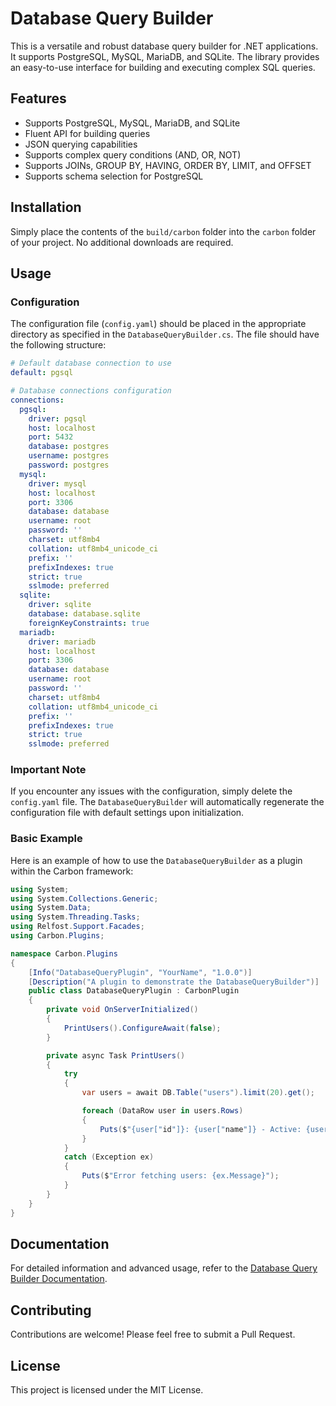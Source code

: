 
# Database Query Builder

This is a versatile and robust database query builder for .NET applications. It supports PostgreSQL, MySQL, MariaDB, and SQLite. The library provides an easy-to-use interface for building and executing complex SQL queries.

## Features

- Supports PostgreSQL, MySQL, MariaDB, and SQLite
- Fluent API for building queries
- JSON querying capabilities
- Supports complex query conditions (AND, OR, NOT)
- Supports JOINs, GROUP BY, HAVING, ORDER BY, LIMIT, and OFFSET
- Supports schema selection for PostgreSQL

## Installation

Simply place the contents of the `build/carbon` folder into the `carbon` folder of your project. No additional downloads are required.

## Usage

### Configuration

The configuration file (`config.yaml`) should be placed in the appropriate directory as specified in the `DatabaseQueryBuilder.cs`. The file should have the following structure:

```yaml
# Default database connection to use
default: pgsql

# Database connections configuration
connections:
  pgsql:
    driver: pgsql
    host: localhost
    port: 5432
    database: postgres
    username: postgres
    password: postgres
  mysql:
    driver: mysql
    host: localhost
    port: 3306
    database: database
    username: root
    password: ''
    charset: utf8mb4
    collation: utf8mb4_unicode_ci
    prefix: ''
    prefixIndexes: true
    strict: true
    sslmode: preferred
  sqlite:
    driver: sqlite
    database: database.sqlite
    foreignKeyConstraints: true
  mariadb:
    driver: mariadb
    host: localhost
    port: 3306
    database: database
    username: root
    password: ''
    charset: utf8mb4
    collation: utf8mb4_unicode_ci
    prefix: ''
    prefixIndexes: true
    strict: true
    sslmode: preferred
```

### Important Note

If you encounter any issues with the configuration, simply delete the `config.yaml` file. The `DatabaseQueryBuilder` will automatically regenerate the configuration file with default settings upon initialization.

### Basic Example

Here is an example of how to use the `DatabaseQueryBuilder` as a plugin within the Carbon framework:

```csharp
using System;
using System.Collections.Generic;
using System.Data;
using System.Threading.Tasks;
using Relfost.Support.Facades;
using Carbon.Plugins;

namespace Carbon.Plugins
{
    [Info("DatabaseQueryPlugin", "YourName", "1.0.0")]
    [Description("A plugin to demonstrate the DatabaseQueryBuilder")]
    public class DatabaseQueryPlugin : CarbonPlugin
    {
        private void OnServerInitialized()
        {
            PrintUsers().ConfigureAwait(false);
        }

        private async Task PrintUsers()
        {
            try
            {
                var users = await DB.Table("users").limit(20).get();

                foreach (DataRow user in users.Rows)
                {
                    Puts($"{user["id"]}: {user["name"]} - Active: {user["active"]}");
                }
            }
            catch (Exception ex)
            {
                Puts($"Error fetching users: {ex.Message}");
            }
        }
    }
}
```

## Documentation

For detailed information and advanced usage, refer to the [Database Query Builder Documentation](docs/Database.Query.Builder.md).

## Contributing

Contributions are welcome! Please feel free to submit a Pull Request.

## License

This project is licensed under the MIT License.
